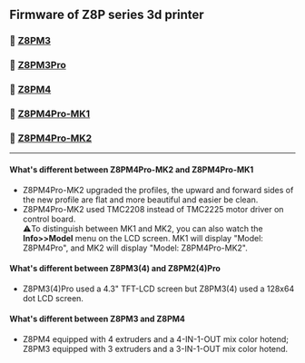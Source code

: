 ## Firmware of Z8P series 3d printer
### :file_folder: [Z8PM3](./Z8PM3/)
### :file_folder: [Z8PM3Pro](./Z8PM3Pro/)
### :file_folder: [Z8PM4](./Z8PM4/)
### :file_folder: [Z8PM4Pro-MK1](./Z8PM4Pro/)
### :file_folder: [Z8PM4Pro-MK2](./Z8PM4-MK2/)

-----
#### What's different between Z8PM4Pro-MK2 and Z8PM4Pro-MK1
- Z8PM4Pro-MK2 upgraded the profiles, the upward and forward sides of the new profile are flat and more beautiful and easier be clean.
- Z8PM4Pro-MK2 used TMC2208 instead of TMC2225 motor driver on control board.    
:warning:To distinguish between MK1 and MK2, you can also watch the **Info>>Model** menu on the LCD screen. MK1 will display "Model: Z8PM4Pro", and MK2 will display "Model: Z8PM4Pro-MK2".

#### What's different between Z8PM3(4) and Z8PM2(4)Pro
- Z8PM3(4)Pro used a 4.3" TFT-LCD screen but Z8PM3(4) used a 128x64 dot LCD screen.      

#### What's different between Z8PM3 and Z8PM4
- Z8PM4 equipped with 4 extruders and a 4-IN-1-OUT mix color hotend; Z8PM3 equipped with 3 extruders and a 3-IN-1-OUT mix color hotend.
